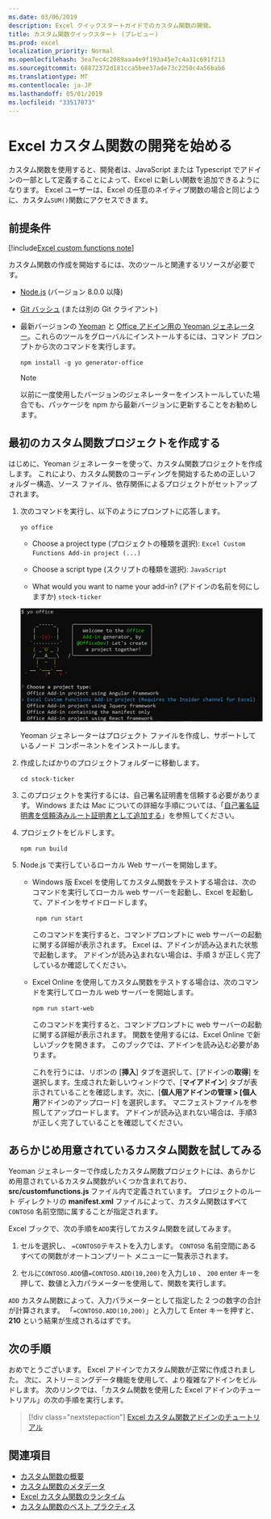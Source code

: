 ```yaml
---
ms.date: 03/06/2019
description: Excel クイックスタートガイドでのカスタム関数の開発。
title: カスタム関数クイックスタート (プレビュー)
ms.prod: excel
localization_priority: Normal
ms.openlocfilehash: 3ea7ec4c2089aaa4e9f193a45e7c4a31c691f213
ms.sourcegitcommit: 68872372d181cca5bee37ade73c2250c4a56bab6
ms.translationtype: MT
ms.contentlocale: ja-JP
ms.lasthandoff: 05/01/2019
ms.locfileid: "33517073"
---
```

# <a name="get-started-developing-excel-custom-functions"></a>Excel カスタム関数の開発を始める

カスタム関数を使用すると、開発者は、JavaScript または Typescript でアドインの一部として定義することによって、Excel に新しい関数を追加できるようになります。 Excel ユーザーは、Excel の任意のネイティブ関数の場合と同じように、カスタム`SUM()`関数にアクセスできます。

## <a name="prerequisites"></a>前提条件

[!include[Excel custom functions note](../includes/excel-custom-functions-note.md)]

カスタム関数の作成を開始するには、次のツールと関連するリソースが必要です。

- [Node.js](https://nodejs.org/en/) (バージョン 8.0.0 以降)

- [Git バッシュ](https://git-scm.com/downloads) (または別の Git クライアント)

- 最新バージョンの [Yeoman](https://yeoman.io/) と [Office アドイン用の Yeoman ジェネレーター](https://www.npmjs.com/package/generator-office)。これらのツールをグローバルにインストールするには、コマンド プロンプトから次のコマンドを実行します。

    ```command&nbsp;line
    npm install -g yo generator-office
    ```

    > [!NOTE]
    > 以前に一度使用したバージョンのジェネレーターをインストールしていた場合でも、パッケージを npm から最新バージョンに更新することをお勧めします。

## <a name="build-your-first-custom-functions-project"></a>最初のカスタム関数プロジェクトを作成する

はじめに、Yeoman ジェネレーターを使って、カスタム関数プロジェクトを作成します。 これにより、カスタム関数のコーディングを開始するための正しいフォルダー構造、ソース ファイル、依存関係によるプロジェクトがセットアップされます。

1. 次のコマンドを実行し、以下のようにプロンプトに応答します。

    ```command&nbsp;line
    yo office
    ```

    - Choose a project type (プロジェクトの種類を選択): `Excel Custom Functions Add-in project (...)`

    - Choose a script type (スクリプトの種類を選択): `JavaScript`

    - What would you want to name your add-in? (アドインの名前を何にしますか) `stock-ticker`

    ![カスタム関数の Office アドイン用の Yeoman ジェネレーターのプロンプト](../images/12-10-fork-cf-pic.jpg)

    Yeoman ジェネレーターはプロジェクト ファイルを作成し、サポートしているノード コンポーネントをインストールします。

2. 作成したばかりのプロジェクトフォルダーに移動します。

    ```command&nbsp;line
    cd stock-ticker
    ```

3. このプロジェクトを実行するには、自己署名証明書を信頼する必要があります。 Windows または Mac についての詳細な手順については、「[自己署名証明書を信頼済みルート証明書として追加する](https://github.com/OfficeDev/generator-office/blob/master/src/docs/ssl.md)」を参照してください。  

4. プロジェクトをビルドします。

    ```command&nbsp;line
    npm run build
    ```

5. Node.js で実行しているローカル Web サーバーを開始します。

    - Windows 版 Excel を使用してカスタム関数をテストする場合は、次のコマンドを実行してローカル web サーバーを起動し、Excel を起動して、アドインをサイドロードします。

        ```command&nbsp;line
         npm run start
        ```
        このコマンドを実行すると、コマンドプロンプトに web サーバーの起動に関する詳細が表示されます。 Excel は、アドインが読み込まれた状態で起動します。 アドインが読み込まれない場合は、手順 3 が正しく完了しているか確認してください。

    - Excel Online を使用してカスタム関数をテストする場合は、次のコマンドを実行してローカル web サーバーを開始します。

        ```command&nbsp;line
        npm run start-web
        ```

         このコマンドを実行すると、コマンドプロンプトに web サーバーの起動に関する詳細が表示されます。 関数を使用するには、Excel Online で新しいブックを開きます。 このブックでは、アドインを読み込む必要があります。 

        これを行うには、リボンの [**挿入**] タブを選択して、[アドインの**取得**] を選択します。生成された新しいウィンドウで、[**マイアドイン**] タブが表示されていることを確認します。次に、[**個人用アドインの管理 > [個人用**アドインのアップロード] を選択します。 マニフェストファイルを参照してアップロードします。 アドインが読み込まれない場合は、手順3が正しく完了していることを確認してください。

## <a name="try-out-the-prebuilt-custom-functions"></a>あらかじめ用意されているカスタム関数を試してみる

Yeoman ジェネレーターで作成したカスタム関数プロジェクトには、あらかじめ用意されているカスタム関数がいくつか含まれており、**src/customfunctions.js** ファイル内で定義されています。 プロジェクトのルート ディレクトリの **manifest.xml** ファイルによって、カスタム関数はすべて `CONTOSO` 名前空間に属することが指定されます。

Excel ブックで、次の手順を`ADD`実行してカスタム関数を試してみます。

1. セルを選択し、 `=CONTOSO`テキストを入力します。 `CONTOSO` 名前空間にあるすべての関数がオートコンプリート メニューに一覧表示されます。

2. セルに`CONTOSO.ADD`値`=CONTOSO.ADD(10,200)`を入力し`10` 、 `200` enter キーを押して、数値と入力パラメーターを使用して、関数を実行します。

`ADD` カスタム関数によって、入力パラメーターとして指定した 2 つの数字の合計が計算されます。 「`=CONTOSO.ADD(10,200)`」と入力して Enter キーを押すと、**210** という結果が生成されるはずです。

## <a name="next-steps"></a>次の手順

おめでとうございます。 Excel アドインでカスタム関数が正常に作成されました。 次に、ストリーミングデータ機能を使用して、より複雑なアドインをビルドします。 次のリンクでは、「カスタム関数を使用した Excel アドインのチュートリアル」の次の手順を実行します。

> [!div class="nextstepaction"]
> [Excel カスタム関数アドインのチュートリアル](../tutorials/excel-tutorial-create-custom-functions.md#create-a-custom-function-that-requests-data-from-the-web
)

## <a name="see-also"></a>関連項目

* [カスタム関数の概要](../excel/custom-functions-overview.md)
* [カスタム関数のメタデータ](../excel/custom-functions-json.md)
* [Excel カスタム関数のランタイム](../excel/custom-functions-runtime.md)
* [カスタム関数のベスト プラクティス](../excel/custom-functions-best-practices.md)
